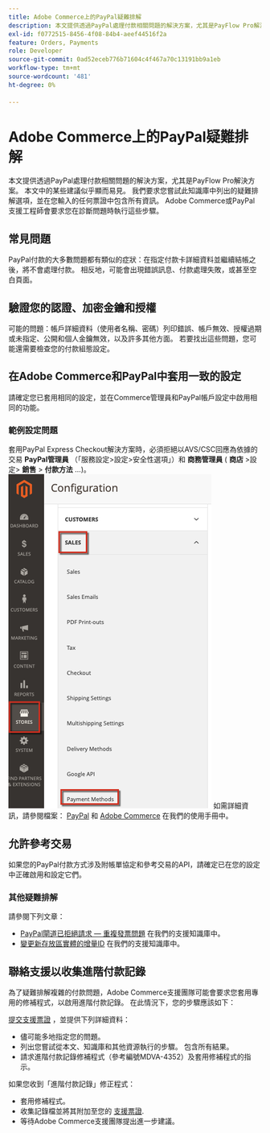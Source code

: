 ```yaml
---
title: Adobe Commerce上的PayPal疑難排解
description: 本文提供透過PayPal處理付款相關問題的解決方案，尤其是PayFlow Pro解決方案。 本文中的某些建議似乎顯而易見。 我們要求您嘗試此知識庫中列出的疑難排解選項，並在您輸入的任何票證中包含所有資訊。 Adobe Commerce或PayPal支援工程師會要求您在診斷問題時執行這些步驟。
exl-id: f0772515-8456-4f08-84b4-aeef44516f2a
feature: Orders, Payments
role: Developer
source-git-commit: 0ad52eceb776b71604c4f467a70c13191bb9a1eb
workflow-type: tm+mt
source-wordcount: '481'
ht-degree: 0%

---
```


# Adobe Commerce上的PayPal疑難排解

本文提供透過PayPal處理付款相關問題的解決方案，尤其是PayFlow Pro解決方案。 本文中的某些建議似乎顯而易見。 我們要求您嘗試此知識庫中列出的疑難排解選項，並在您輸入的任何票證中包含所有資訊。 Adobe Commerce或PayPal支援工程師會要求您在診斷問題時執行這些步驟。

## 常見問題

PayPal付款的大多數問題都有類似的症狀：在指定付款卡詳細資料並繼續結帳之後，將不會處理付款。 相反地，可能會出現錯誤訊息、付款處理失敗，或甚至空白頁面。

## 驗證您的認證、加密金鑰和授權

可能的問題：帳戶詳細資料（使用者名稱、密碼）列印錯誤、帳戶無效、授權過期或未指定、公開和個人金鑰無效，以及許多其他方面。 若要找出這些問題，您可能還需要檢查您的付款組態設定。

## 在Adobe Commerce和PayPal中套用一致的設定

請確定您已套用相同的設定，並在Commerce管理員和PayPal帳戶設定中啟用相同的功能。

### 範例設定問題

套用PayPal Express Checkout解決方案時，必須拒絕以AVS/CSC回應為依據的交易 **PayPal管理員** （「服務設定>設定>安全性選項」）和 **商務管理員** ( **商店** >設定> **銷售** > **付款方法** ...)。
![magento_paypal_settings_2.4.1.png](assets/magento_paypal_settings_2.4.1.png)
如需詳細資訊，請參閱檔案： [PayPal](https://www.paypalobjects.com/en_US/vhelp/paypalmanager_help/setup.htm) 和 [Adobe Commerce](/docs/commerce-admin/stores-sales/payments/paypal/paypal-express-checkout.html) 在我們的使用手冊中。

## 允許參考交易

如果您的PayPal付款方式涉及附帳單協定和參考交易的API，請確定已在您的設定中正確啟用和設定它們。

### 其他疑難排解

請參閱下列文章：

* [PayPal閘道已拒絕請求 — 重複發票問題](/help/troubleshooting/payments/paypal-gateway-rejected-request-duplicate-invoice-issue.md) 在我們的支援知識庫中。
* [變更新存放區實體的增量ID](/help/how-to/general/change-increment-id-for-a-db-entity-order-invoice-credit-memo-etc-on-particular-store.md) 在我們的支援知識庫中。

## 聯絡支援以收集進階付款記錄

為了疑難排解複雜的付款問題，Adobe Commerce支援團隊可能會要求您套用專用的修補程式，以啟用進階付款記錄。 在此情況下，您的步驟應該如下：

[提交支援票證](/help/help-center-guide/help-center/magento-help-center-user-guide.md#submit-ticket) ，並提供下列詳細資料：

* 儘可能多地指定您的問題。
* 列出您嘗試從本文、知識庫和其他資源執行的步驟。 包含所有結果。
* 請求進階付款記錄修補程式（參考編號MDVA-4352）及套用修補程式的指示。

如果您收到「進階付款記錄」修正程式：

* 套用修補程式。
* 收集記錄檔並將其附加至您的 [支援票證](/help/help-center-guide/help-center/magento-help-center-user-guide.md#submit-ticket).
* 等待Adobe Commerce支援團隊提出進一步建議。
